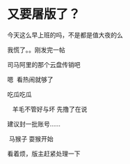 # 又要屠版了？


今天这么早上班的吗，不是都是值大夜的么

我慌了。。刚发完一帖<img src="static/image/smiley/yct/009.gif" smilieid="44" border="0" alt="" />

司马阿里的那个云盘传销吧

嗯&nbsp;&nbsp;看热闹就够了

吃瓜吃瓜<img src="static/image/smiley/default/lol.gif" smilieid="12" border="0" alt="" />

&nbsp; &nbsp;羊毛不管好与坏 先撸了在说

建议封一批账号……

<img src="static/image/smiley/default/lol.gif" smilieid="12" border="0" alt="" /><img src="static/image/smiley/default/lol.gif" smilieid="12" border="0" alt="" /> 马猴子 耍猴开始<br />


看着烦，版主赶紧处理一下<img id="aimg_ayJWS" onclick="zoom(this, this.src, 0, 0, 0)" class="zoom" src="https://cdn.jsdelivr.net/gh/hishis/forum-master/public/images/patch.gif" onmouseover="img_onmouseoverfunc(this)" onload="thumbImg(this)" border="0" alt="" />
